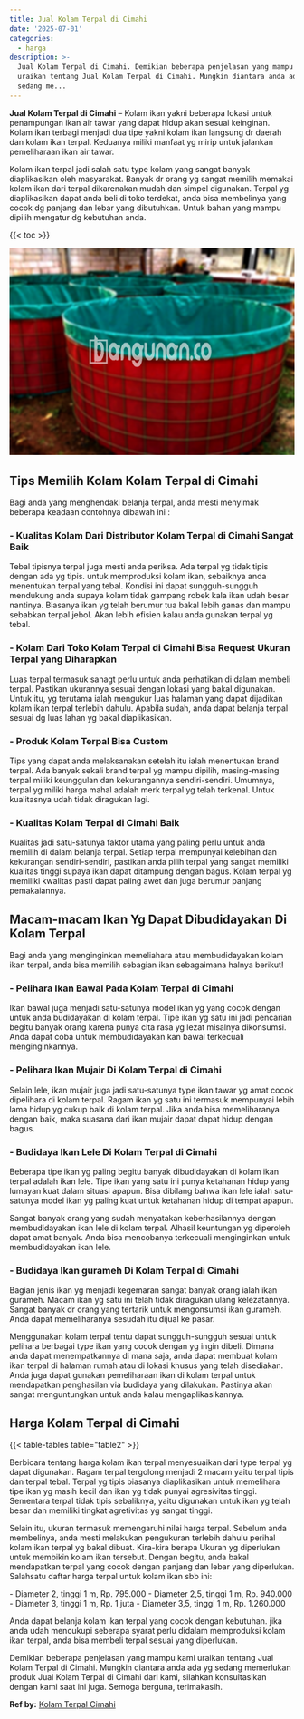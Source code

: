 ```yaml
---
title: Jual Kolam Terpal di Cimahi
date: '2025-07-01'
categories:
  - harga
description: >-
  Jual Kolam Terpal di Cimahi. Demikian beberapa penjelasan yang mampu kami
  uraikan tentang Jual Kolam Terpal di Cimahi. Mungkin diantara anda ada yg
  sedang me...
---
```


**Jual Kolam Terpal di Cimahi** – Kolam ikan yakni beberapa lokasi untuk penampungan ikan air tawar yang dapat hidup akan sesuai keinginan. Kolam ikan terbagi menjadi dua tipe yakni kolam ikan langsung dr daerah dan kolam ikan terpal. Keduanya miliki manfaat yg mirip untuk jalankan pemeliharaan ikan air tawar.

Kolam ikan terpal jadi salah satu type kolam yang sangat banyak diaplikasikan oleh masyarakat. Banyak dr orang yg sangat memilih memakai kolam ikan dari terpal dikarenakan mudah dan simpel digunakan. Terpal yg diaplikasikan dapat anda beli di toko terdekat, anda bisa membelinya yang cocok dg panjang dan lebar yang dibutuhkan. Untuk bahan yang mampu dipilih mengatur dg kebutuhan anda.

{{< toc >}}

![Jual Kolam Terpal di Cimahi](/images/jual-kolam-terpal-41.png)

## Tips Memilih Kolam Kolam Terpal di Cimahi

Bagi anda yang menghendaki belanja terpal, anda mesti menyimak beberapa keadaan contohnya dibawah ini :

### \- Kualitas Kolam Dari Distributor Kolam Terpal di Cimahi Sangat Baik

Tebal tipisnya terpal juga mesti anda periksa. Ada terpal yg tidak tipis dengan ada yg tipis. untuk memproduksi kolam ikan, sebaiknya anda menentukan terpal yang tebal. Kondisi ini dapat sungguh-sungguh mendukung anda supaya kolam tidak gampang robek kala ikan udah besar nantinya. Biasanya ikan yg telah berumur tua bakal lebih ganas dan mampu sebabkan terpal jebol. Akan lebih efisien kalau anda gunakan terpal yg tebal.

### \- Kolam Dari Toko Kolam Terpal di Cimahi Bisa Request Ukuran Terpal yang Diharapkan

Luas terpal termasuk sanagt perlu untuk anda perhatikan di dalam membeli terpal. Pastikan ukurannya sesuai dengan lokasi yang bakal digunakan. Untuk itu, yg terutama ialah mengukur luas halaman yang dapat dijadikan kolam ikan terpal terlebih dahulu. Apabila sudah, anda dapat belanja terpal sesuai dg luas lahan yg bakal diaplikasikan.

### \- Produk Kolam Terpal Bisa Custom

Tips yang dapat anda melaksanakan setelah itu ialah menentukan brand terpal. Ada banyak sekali brand terpal yg mampu dipilih, masing-masing terpal miliki keunggulan dan kekurangannya sendiri-sendiri. Umumnya, terpal yg miliki harga mahal adalah merk terpal yg telah terkenal. Untuk kualitasnya udah tidak diragukan lagi.

### \- Kualitas Kolam Terpal di Cimahi Baik

Kualitas jadi satu-satunya faktor utama yang paling perlu untuk anda memilih di dalam belanja terpal. Setiap terpal mempunyai kelebihan dan kekurangan sendiri-sendiri, pastikan anda pilih terpal yang sangat memiliki kualitas tinggi supaya ikan dapat ditampung dengan bagus. Kolam terpal yg memiliki kwalitas pasti dapat paling awet dan juga berumur panjang pemakaiannya.

## Macam-macam Ikan Yg Dapat Dibudidayakan Di Kolam Terpal

Bagi anda yang menginginkan memeliahara atau membudidayakan kolam ikan terpal, anda bisa memilih sebagian ikan sebagaimana halnya berikut!

### \- Pelihara Ikan Bawal Pada Kolam Terpal di Cimahi

Ikan bawal juga menjadi satu-satunya model ikan yg yang cocok dengan untuk anda budidayakan di kolam terpal. Tipe ikan yg satu ini jadi pencarian begitu banyak orang karena punya cita rasa yg lezat misalnya dikonsumsi. Anda dapat coba untuk membudidayakan kan bawal terkecuali menginginkannya.

### \- Pelihara Ikan Mujair Di Kolam Terpal di Cimahi

Selain lele, ikan mujair juga jadi satu-satunya type ikan tawar yg amat cocok dipelihara di kolam terpal. Ragam ikan yg satu ini termasuk mempunyai lebih lama hidup yg cukup baik di kolam terpal. Jika anda bisa memeliharanya dengan baik, maka suasana dari ikan mujair dapat dapat hidup dengan bagus.

### \- Budidaya Ikan Lele Di Kolam Terpal di Cimahi

Beberapa tipe ikan yg paling begitu banyak dibudidayakan di kolam ikan terpal adalah ikan lele. Tipe ikan yang satu ini punya ketahanan hidup yang lumayan kuat dalam situasi apapun. Bisa dibilang bahwa ikan lele ialah satu-satunya model ikan yg paling kuat untuk ketahanan hidup di tempat apapun.

Sangat banyak orang yang sudah menyatakan keberhasilannya dengan membudidayakan ikan lele di kolam terpal. Alhasil keuntungan yg diperoleh dapat amat banyak. Anda bisa mencobanya terkecuali menginginkan untuk membudidayakan ikan lele.

### \- Budidaya Ikan gurameh Di Kolam Terpal di Cimahi

Bagian jenis ikan yg menjadi kegemaran sangat banyak orang ialah ikan gurameh. Macam ikan yg satu ini telah tidak diragukan ulang kelezatannya. Sangat banyak dr orang yang tertarik untuk mengonsumsi ikan gurameh. Anda dapat memeliharanya sesudah itu dijual ke pasar.

Menggunakan kolam terpal tentu dapat sungguh-sungguh sesuai untuk pelihara berbagai type ikan yang cocok dengan yg ingin dibeli. Dimana anda dapat menempatkannya di mana saja, anda dapat membuat kolam ikan terpal di halaman rumah atau di lokasi khusus yang telah disediakan. Anda juga dapat gunakan pemeliharaan ikan di kolam terpal untuk mendapatkan penghasilan via budidaya yang dilakukan. Pastinya akan sangat menguntungkan untuk anda kalau mengaplikasikannya.

## Harga Kolam Terpal di Cimahi

{{< table-tables table="table2" >}}

Berbicara tentang harga kolam ikan terpal menyesuaikan dari type terpal yg dapat digunakan. Ragam terpal tergolong menjadi 2 macam yaitu terpal tipis dan terpal tebal. Terpal yg tipis biasanya diaplikasikan untuk memelihara tipe ikan yg masih kecil dan ikan yg tidak punyai agresivitas tinggi. Sementara terpal tidak tipis sebaliknya, yaitu digunakan untuk ikan yg telah besar dan memiliki tingkat agretivitas yg sangat tinggi.

Selain itu, ukuran termasuk memengaruhi nilai harga terpal. Sebelum anda membelinya, anda mesti melakukan pengukuran terlebih dahulu perihal kolam ikan terpal yg bakal dibuat. Kira-kira berapa Ukuran yg diperlukan untuk membikin kolam ikan tersebut. Dengan begitu, anda bakal mendapatkan terpal yang cocok dengan panjang dan lebar yang diperlukan. Salahsatu daftar harga terpal untuk kolam ikan sbb ini:

\- Diameter 2, tinggi 1 m, Rp. 795.000 - Diameter 2,5, tinggi 1 m, Rp. 940.000 - Diameter 3, tinggi 1 m, Rp. 1 juta - Diameter 3,5, tinggi 1 m, Rp. 1.260.000

Anda dapat belanja kolam ikan terpal yang cocok dengan kebutuhan. jika anda udah mencukupi seberapa syarat perlu didalam memproduksi kolam ikan terpal, anda bisa membeli terpal sesuai yang diperlukan.

Demikian beberapa penjelasan yang mampu kami uraikan tentang Jual Kolam Terpal di Cimahi. Mungkin diantara anda ada yg sedang memerlukan produk Jual Kolam Terpal di Cimahi dari kami, silahkan konsultasikan dengan kami saat ini juga. Semoga berguna, terimakasih.

**Ref by:** [Kolam Terpal Cimahi](https://id.wikipedia.org/wiki/Kolam)
